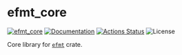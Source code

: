 efmt_core
=========

[![efmt_core](https://img.shields.io/crates/v/efmt_core.svg)](https://crates.io/crates/efmt_core)
[![Documentation](https://docs.rs/efmt_core/badge.svg)](https://docs.rs/efmt_core)
[![Actions Status](https://github.com/sile/efmt/workflows/CI/badge.svg)](https://github.com/sile/efmt/actions)
![License](https://img.shields.io/crates/l/efmt_core)

Core library for [`efmt`](https://github.com/sile/efmt) crate.
